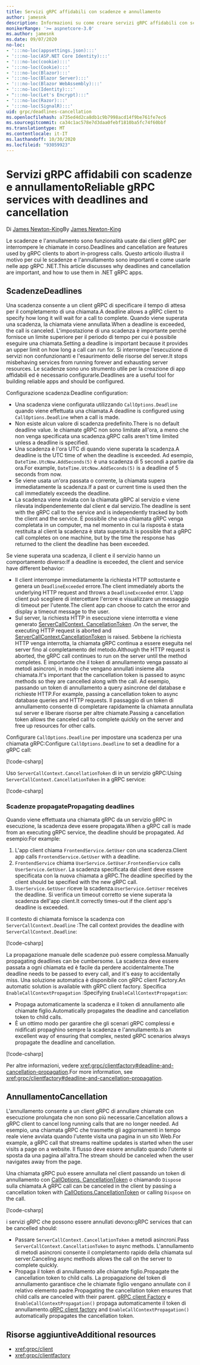 ```yaml
---
title: Servizi gRPC affidabili con scadenze e annullamento
author: jamesnk
description: Informazioni su come creare servizi gRPC affidabili con scadenze e annullamento in .NET.
monikerRange: '>= aspnetcore-3.0'
ms.author: jamesnk
ms.date: 09/07/2020
no-loc:
- ':::no-loc(appsettings.json):::'
- ':::no-loc(ASP.NET Core Identity):::'
- ':::no-loc(cookie):::'
- ':::no-loc(Cookie):::'
- ':::no-loc(Blazor):::'
- ':::no-loc(Blazor Server):::'
- ':::no-loc(Blazor WebAssembly):::'
- ':::no-loc(Identity):::'
- ":::no-loc(Let's Encrypt):::"
- ':::no-loc(Razor):::'
- ':::no-loc(SignalR):::'
uid: grpc/deadlines-cancellation
ms.openlocfilehash: a735ed4d2ca8db1c9b7998acd14f9be761fe7ec6
ms.sourcegitcommit: ca34c1ac578e7d3daa0febf1810ba5fc74f60bbf
ms.translationtype: MT
ms.contentlocale: it-IT
ms.lasthandoff: 10/30/2020
ms.locfileid: "93059923"
---
```

# <a name="reliable-grpc-services-with-deadlines-and-cancellation"></a><span data-ttu-id="274d8-103">Servizi gRPC affidabili con scadenze e annullamento</span><span class="sxs-lookup"><span data-stu-id="274d8-103">Reliable gRPC services with deadlines and cancellation</span></span>

<span data-ttu-id="274d8-104">Di [James Newton-King](https://twitter.com/jamesnk)</span><span class="sxs-lookup"><span data-stu-id="274d8-104">By [James Newton-King](https://twitter.com/jamesnk)</span></span>

<span data-ttu-id="274d8-105">Le scadenze e l'annullamento sono funzionalità usate dai client gRPC per interrompere le chiamate in corso.</span><span class="sxs-lookup"><span data-stu-id="274d8-105">Deadlines and cancellation are features used by gRPC clients to abort in-progress calls.</span></span> <span data-ttu-id="274d8-106">Questo articolo illustra il motivo per cui le scadenze e l'annullamento sono importanti e come usarle nelle app gRPC .NET.</span><span class="sxs-lookup"><span data-stu-id="274d8-106">This article discusses why deadlines and cancellation are important, and how to use them in .NET gRPC apps.</span></span>

## <a name="deadlines"></a><span data-ttu-id="274d8-107">Scadenze</span><span class="sxs-lookup"><span data-stu-id="274d8-107">Deadlines</span></span>

<span data-ttu-id="274d8-108">Una scadenza consente a un client gRPC di specificare il tempo di attesa per il completamento di una chiamata.</span><span class="sxs-lookup"><span data-stu-id="274d8-108">A deadline allows a gRPC client to specify how long it will wait for a call to complete.</span></span> <span data-ttu-id="274d8-109">Quando viene superata una scadenza, la chiamata viene annullata.</span><span class="sxs-lookup"><span data-stu-id="274d8-109">When a deadline is exceeded, the call is canceled.</span></span> <span data-ttu-id="274d8-110">L'impostazione di una scadenza è importante perché fornisce un limite superiore per il periodo di tempo per cui è possibile eseguire una chiamata.</span><span class="sxs-lookup"><span data-stu-id="274d8-110">Setting a deadline is important because it provides an upper limit on how long a call can run for.</span></span> <span data-ttu-id="274d8-111">Si interrompe l'esecuzione di servizi non confunzionanti e l'esaurimento delle risorse del server.</span><span class="sxs-lookup"><span data-stu-id="274d8-111">It stops misbehaving services from running forever and exhausting server resources.</span></span> <span data-ttu-id="274d8-112">Le scadenze sono uno strumento utile per la creazione di app affidabili ed è necessario configurarle.</span><span class="sxs-lookup"><span data-stu-id="274d8-112">Deadlines are a useful tool for building reliable apps and should be configured.</span></span>

<span data-ttu-id="274d8-113">Configurazione scadenza:</span><span class="sxs-lookup"><span data-stu-id="274d8-113">Deadline configuration:</span></span>

* <span data-ttu-id="274d8-114">Una scadenza viene configurata utilizzando `CallOptions.Deadline` quando viene effettuata una chiamata.</span><span class="sxs-lookup"><span data-stu-id="274d8-114">A deadline is configured using `CallOptions.Deadline` when a call is made.</span></span>
* <span data-ttu-id="274d8-115">Non esiste alcun valore di scadenza predefinito.</span><span class="sxs-lookup"><span data-stu-id="274d8-115">There is no default deadline value.</span></span> <span data-ttu-id="274d8-116">le chiamate gRPC non sono limitate all'ora, a meno che non venga specificata una scadenza.</span><span class="sxs-lookup"><span data-stu-id="274d8-116">gRPC calls aren't time limited unless a deadline is specified.</span></span>
* <span data-ttu-id="274d8-117">Una scadenza è l'ora UTC di quando viene superata la scadenza.</span><span class="sxs-lookup"><span data-stu-id="274d8-117">A deadline is the UTC time of when the deadline is exceeded.</span></span> <span data-ttu-id="274d8-118">Ad esempio, `DateTime.UtcNow.AddSeconds(5)` è una scadenza di 5 secondi a partire da ora.</span><span class="sxs-lookup"><span data-stu-id="274d8-118">For example, `DateTime.UtcNow.AddSeconds(5)` is a deadline of 5 seconds from now.</span></span>
* <span data-ttu-id="274d8-119">Se viene usata un'ora passata o corrente, la chiamata supera immediatamente la scadenza.</span><span class="sxs-lookup"><span data-stu-id="274d8-119">If a past or current time is used then the call immediately exceeds the deadline.</span></span>
* <span data-ttu-id="274d8-120">La scadenza viene inviata con la chiamata gRPC al servizio e viene rilevata indipendentemente dal client e dal servizio.</span><span class="sxs-lookup"><span data-stu-id="274d8-120">The deadline is sent with the gRPC call to the service and is independently tracked by both the client and the service.</span></span> <span data-ttu-id="274d8-121">È possibile che una chiamata gRPC venga completata in un computer, ma nel momento in cui la risposta è stata restituita al client la scadenza è stata superata.</span><span class="sxs-lookup"><span data-stu-id="274d8-121">It is possible that a gRPC call completes on one machine, but by the time the response has returned to the client the deadline has been exceeded.</span></span>

<span data-ttu-id="274d8-122">Se viene superata una scadenza, il client e il servizio hanno un comportamento diverso:</span><span class="sxs-lookup"><span data-stu-id="274d8-122">If a deadline is exceeded, the client and service have different behavior:</span></span>

* <span data-ttu-id="274d8-123">Il client interrompe immediatamente la richiesta HTTP sottostante e genera un `DeadlineExceeded` errore.</span><span class="sxs-lookup"><span data-stu-id="274d8-123">The client immediately aborts the underlying HTTP request and throws a `DeadlineExceeded` error.</span></span> <span data-ttu-id="274d8-124">L'app client può scegliere di intercettare l'errore e visualizzare un messaggio di timeout per l'utente.</span><span class="sxs-lookup"><span data-stu-id="274d8-124">The client app can choose to catch the error and display a timeout message to the user.</span></span>
* <span data-ttu-id="274d8-125">Sul server, la richiesta HTTP in esecuzione viene interrotta e viene generato [ServerCallContext. CancellationToken](xref:System.Threading.CancellationToken) .</span><span class="sxs-lookup"><span data-stu-id="274d8-125">On the server, the executing HTTP request is aborted and [ServerCallContext.CancellationToken](xref:System.Threading.CancellationToken) is raised.</span></span> <span data-ttu-id="274d8-126">Sebbene la richiesta HTTP venga interrotta, la chiamata gRPC continua a essere eseguita nel server fino al completamento del metodo.</span><span class="sxs-lookup"><span data-stu-id="274d8-126">Although the HTTP request is aborted, the gRPC call continues to run on the server until the method completes.</span></span> <span data-ttu-id="274d8-127">È importante che il token di annullamento venga passato ai metodi asincroni, in modo che vengano annullati insieme alla chiamata.</span><span class="sxs-lookup"><span data-stu-id="274d8-127">It's important that the cancellation token is passed to async methods so they are cancelled along with the call.</span></span> <span data-ttu-id="274d8-128">Ad esempio, passando un token di annullamento a query asincrone del database e richieste HTTP.</span><span class="sxs-lookup"><span data-stu-id="274d8-128">For example, passing a cancellation token to async database queries and HTTP requests.</span></span> <span data-ttu-id="274d8-129">Il passaggio di un token di annullamento consente di completare rapidamente la chiamata annullata sul server e liberare risorse per altre chiamate.</span><span class="sxs-lookup"><span data-stu-id="274d8-129">Passing a cancellation token allows the canceled call to complete quickly on the server and free up resources for other calls.</span></span>

<span data-ttu-id="274d8-130">Configurare `CallOptions.Deadline` per impostare una scadenza per una chiamata gRPC:</span><span class="sxs-lookup"><span data-stu-id="274d8-130">Configure `CallOptions.Deadline` to set a deadline for a gRPC call:</span></span>

[!code-csharp[](~/grpc/deadlines-cancellation/deadline-client.cs?highlight=7,12)]

<span data-ttu-id="274d8-131">Uso `ServerCallContext.CancellationToken` di in un servizio gRPC:</span><span class="sxs-lookup"><span data-stu-id="274d8-131">Using `ServerCallContext.CancellationToken` in a gRPC service:</span></span>

[!code-csharp[](~/grpc/deadlines-cancellation/deadline-server.cs?highlight=5)]

### <a name="propagating-deadlines"></a><span data-ttu-id="274d8-132">Scadenze propagate</span><span class="sxs-lookup"><span data-stu-id="274d8-132">Propagating deadlines</span></span>

<span data-ttu-id="274d8-133">Quando viene effettuata una chiamata gRPC da un servizio gRPC in esecuzione, la scadenza deve essere propagata.</span><span class="sxs-lookup"><span data-stu-id="274d8-133">When a gRPC call is made from an executing gRPC service, the deadline should be propagated.</span></span> <span data-ttu-id="274d8-134">Ad esempio:</span><span class="sxs-lookup"><span data-stu-id="274d8-134">For example:</span></span>

1. <span data-ttu-id="274d8-135">L'app client chiama `FrontendService.GetUser` con una scadenza.</span><span class="sxs-lookup"><span data-stu-id="274d8-135">Client app calls `FrontendService.GetUser` with a deadline.</span></span>
2. <span data-ttu-id="274d8-136">`FrontendService` chiama `UserService.GetUser`.</span><span class="sxs-lookup"><span data-stu-id="274d8-136">`FrontendService` calls `UserService.GetUser`.</span></span> <span data-ttu-id="274d8-137">La scadenza specificata dal client deve essere specificata con la nuova chiamata a gRPC.</span><span class="sxs-lookup"><span data-stu-id="274d8-137">The deadline specified by the client should be specified with the new gRPC call.</span></span>
3. <span data-ttu-id="274d8-138">`UserService.GetUser` riceve la scadenza.</span><span class="sxs-lookup"><span data-stu-id="274d8-138">`UserService.GetUser` receives the deadline.</span></span> <span data-ttu-id="274d8-139">Si verifica un timeout corretto se viene superata la scadenza dell'app client.</span><span class="sxs-lookup"><span data-stu-id="274d8-139">It correctly times-out if the client app's deadline is exceeded.</span></span>

<span data-ttu-id="274d8-140">Il contesto di chiamata fornisce la scadenza con `ServerCallContext.Deadline` :</span><span class="sxs-lookup"><span data-stu-id="274d8-140">The call context provides the deadline with `ServerCallContext.Deadline`:</span></span>

[!code-csharp[](~/grpc/deadlines-cancellation/deadline-propagate.cs?highlight=7)]

<span data-ttu-id="274d8-141">La propagazione manuale delle scadenze può essere complessa.</span><span class="sxs-lookup"><span data-stu-id="274d8-141">Manually propagating deadlines can be cumbersome.</span></span> <span data-ttu-id="274d8-142">La scadenza deve essere passata a ogni chiamata ed è facile da perdere accidentalmente.</span><span class="sxs-lookup"><span data-stu-id="274d8-142">The deadline needs to be passed to every call, and it's easy to accidentally miss.</span></span> <span data-ttu-id="274d8-143">Una soluzione automatica è disponibile con gRPC client Factory.</span><span class="sxs-lookup"><span data-stu-id="274d8-143">An automatic solution is available with gRPC client factory.</span></span> <span data-ttu-id="274d8-144">Specifica `EnableCallContextPropagation` :</span><span class="sxs-lookup"><span data-stu-id="274d8-144">Specifying `EnableCallContextPropagation`:</span></span>

* <span data-ttu-id="274d8-145">Propaga automaticamente la scadenza e il token di annullamento alle chiamate figlio.</span><span class="sxs-lookup"><span data-stu-id="274d8-145">Automatically propagates the deadline and cancellation token to child calls.</span></span>
* <span data-ttu-id="274d8-146">È un ottimo modo per garantire che gli scenari gRPC complessi e nidificati propaghino sempre la scadenza e l'annullamento.</span><span class="sxs-lookup"><span data-stu-id="274d8-146">Is an excellent way of ensuring that complex, nested gRPC scenarios always propagate the deadline and cancellation.</span></span>

[!code-csharp[](~/grpc/deadlines-cancellation/clientfactory-propagate.cs?highlight=6)]

<span data-ttu-id="274d8-147">Per altre informazioni, vedere <xref:grpc/clientfactory#deadline-and-cancellation-propagation>.</span><span class="sxs-lookup"><span data-stu-id="274d8-147">For more information, see <xref:grpc/clientfactory#deadline-and-cancellation-propagation>.</span></span>

## <a name="cancellation"></a><span data-ttu-id="274d8-148">Annullamento</span><span class="sxs-lookup"><span data-stu-id="274d8-148">Cancellation</span></span>

<span data-ttu-id="274d8-149">L'annullamento consente a un client gRPC di annullare chiamate con esecuzione prolungata che non sono più necessarie.</span><span class="sxs-lookup"><span data-stu-id="274d8-149">Cancellation allows a gRPC client to cancel long running calls that are no longer needed.</span></span> <span data-ttu-id="274d8-150">Ad esempio, una chiamata gRPC che trasmette gli aggiornamenti in tempo reale viene avviata quando l'utente visita una pagina in un sito Web.</span><span class="sxs-lookup"><span data-stu-id="274d8-150">For example, a gRPC call that streams realtime updates is started when the user visits a page on a website.</span></span> <span data-ttu-id="274d8-151">Il flusso deve essere annullato quando l'utente si sposta da una pagina all'altra.</span><span class="sxs-lookup"><span data-stu-id="274d8-151">The stream should be canceled when the user navigates away from the page.</span></span>

<span data-ttu-id="274d8-152">Una chiamata gRPC può essere annullata nel client passando un token di annullamento con [CallOptions. CancellationToken](xref:System.Threading.CancellationToken) o chiamando `Dispose` sulla chiamata.</span><span class="sxs-lookup"><span data-stu-id="274d8-152">A gRPC call can be canceled in the client by passing a cancellation token with [CallOptions.CancellationToken](xref:System.Threading.CancellationToken) or calling `Dispose` on the call.</span></span>

[!code-csharp[](~/grpc/deadlines-cancellation/cancellation-client.cs?highlight=19)]

<span data-ttu-id="274d8-153">i servizi gRPC che possono essere annullati devono:</span><span class="sxs-lookup"><span data-stu-id="274d8-153">gRPC services that can be cancelled should:</span></span>
* <span data-ttu-id="274d8-154">Passare `ServerCallContext.CancellationToken` a metodi asincroni.</span><span class="sxs-lookup"><span data-stu-id="274d8-154">Pass `ServerCallContext.CancellationToken` to async methods.</span></span> <span data-ttu-id="274d8-155">L'annullamento di metodi asincroni consente il completamento rapido della chiamata sul server.</span><span class="sxs-lookup"><span data-stu-id="274d8-155">Canceling async methods allows the call on the server to complete quickly.</span></span>
* <span data-ttu-id="274d8-156">Propaga il token di annullamento alle chiamate figlio.</span><span class="sxs-lookup"><span data-stu-id="274d8-156">Propagate the cancellation token to child calls.</span></span> <span data-ttu-id="274d8-157">La propagazione del token di annullamento garantisce che le chiamate figlio vengano annullate con il relativo elemento padre.</span><span class="sxs-lookup"><span data-stu-id="274d8-157">Propagating the cancellation token ensures that child calls are canceled with their parent.</span></span> <span data-ttu-id="274d8-158">[gRPC client Factory](xref:grpc/clientfactory) e `EnableCallContextPropagation()` propaga automaticamente il token di annullamento.</span><span class="sxs-lookup"><span data-stu-id="274d8-158">[gRPC client factory](xref:grpc/clientfactory) and `EnableCallContextPropagation()` automatically propagates the cancellation token.</span></span>

## <a name="additional-resources"></a><span data-ttu-id="274d8-159">Risorse aggiuntive</span><span class="sxs-lookup"><span data-stu-id="274d8-159">Additional resources</span></span>

* <xref:grpc/client>
* <xref:grpc/clientfactory>
